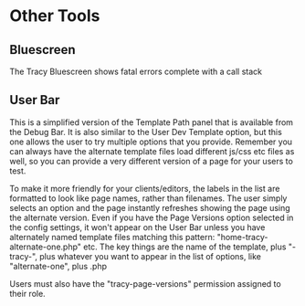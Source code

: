 # Other Tools

## Bluescreen
The Tracy Bluescreen shows fatal errors complete with a call stack

## User Bar

This is a simplified version of the Template Path panel that is available from the Debug Bar. It is also similar to the User Dev Template option, but this one allows the user to try multiple options that you provide. Remember you can always have the alternate template files load different js/css etc files as well, so you can provide a very different version of a page for your users to test.

To make it more friendly for your clients/editors, the labels in the list are formatted to look like page names, rather than filenames. The user simply selects an option and the page instantly refreshes showing the page using the alternate version. Even if you have the Page Versions option selected in the config settings, it won't appear on the User Bar unless you have alternately named template files matching this pattern: "home-tracy-alternate-one.php" etc. The key things are the name of the template, plus "-tracy-", plus whatever you want to appear in the list of options, like "alternate-one", plus .php

Users must also have the "tracy-page-versions" permission assigned to their role.